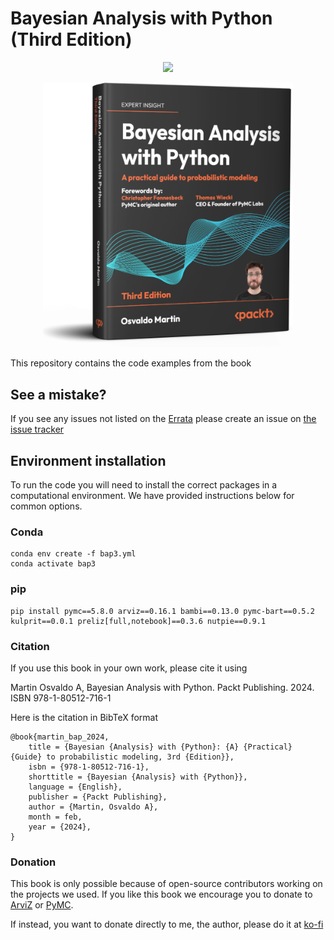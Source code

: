 # Bayesian Analysis with Python (Third Edition)

<p align="center">
  <a href="https://packt.link/JrkVW" target="_blank" rel="noopener noreferrer" style="border:none;text-decoration:none"><img src="https://www.niftybuttons.com/amazon/amazon-button2.png"></a></p>

<p align="center">
  <a href="https://packt.link/JrkVW" target="_blank" rel="noopener noreferrer" style="border:none;text-decoration:none"><img src="cover.png" width="400"/>
</p>

This repository contains the code examples from the book


## See a mistake?
If you see any issues not listed on the [Errata](errata.md) please create an issue on [the issue tracker](https://github.com/aloctavodia/BAP3/issues)

## Environment installation
To run the code you will need to install the correct packages in a computational environment.
We have provided instructions below for common options.

### Conda
```
conda env create -f bap3.yml
conda activate bap3
```

### pip
```
pip install pymc==5.8.0 arviz==0.16.1 bambi==0.13.0 pymc-bart==0.5.2 kulprit==0.0.1 preliz[full,notebook]==0.3.6 nutpie==0.9.1
```

### Citation

If you use this book in your own work, please cite it using

Martin Osvaldo A, Bayesian Analysis with Python. Packt Publishing. 2024. ISBN 978-1-80512-716-1

Here is the citation in BibTeX format

```
@book{martin_bap_2024,
	title = {Bayesian {Analysis} with {Python}: {A} {Practical} {Guide} to probabilistic modeling, 3rd {Edition}},
	isbn = {978-1-80512-716-1},
	shorttitle = {Bayesian {Analysis} with {Python}},
	language = {English},
	publisher = {Packt Publishing},
	author = {Martin, Osvaldo A},
	month = feb,
	year = {2024},
}
```

### Donation

This book is only possible because of open-source contributors working on the projects we used. If you like this book we encourage you to donate to [ArviZ](https://numfocus.org/donate-to-arviz) or [PyMC](https://numfocus.org/donate-to-pymc). 

If instead, you want to donate directly to me, the author, please do it at [ko-fi](https://ko-fi.com/aloctavodia) 

